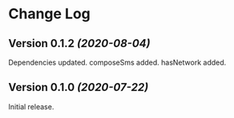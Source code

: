 Change Log
==========
Version 0.1.2 *(2020-08-04)*
----------------------------
Dependencies updated.
composeSms added.
hasNetwork added.

Version 0.1.0 *(2020-07-22)*
----------------------------
Initial release.

